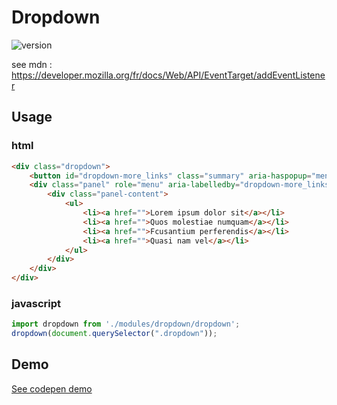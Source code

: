 
# Dropdown

![version](https://img.shields.io/github/manifest-json/v/Natjo/dropdown)

see mdn : https://developer.mozilla.org/fr/docs/Web/API/EventTarget/addEventListener
## Usage

### html
```html
<div class="dropdown">
    <button id="dropdown-more_links" class="summary" aria-haspopup="menu" aria-expanded="false" aria-controls="more_links">More links</button>
    <div class="panel" role="menu" aria-labelledby="dropdown-more_links">
        <div class="panel-content">
            <ul>
                <li><a href="">Lorem ipsum dolor sit</a></li>
                <li><a href="">Quos molestiae numquam</a></li>
                <li><a href="">Fcusantium perferendis</a></li>
                <li><a href="">Quasi nam vel</a></li>
            </ul>
        </div>
    </div>
</div>
```

### javascript
```javascript
import dropdown from './modules/dropdown/dropdown';
dropdown(document.querySelector(".dropdown"));
```

## Demo
[See codepen demo](https://codepen.io/natjo/pen/ZZrBMg)
